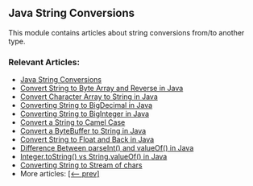## Java String Conversions

This module contains articles about string conversions from/to another type.

### Relevant Articles:
- [Java String Conversions](https://www.baeldung.com/java-string-conversions)
- [Convert String to Byte Array and Reverse in Java](https://www.baeldung.com/java-string-to-byte-array)
- [Convert Character Array to String in Java](https://www.baeldung.com/java-char-array-to-string)
- [Converting String to BigDecimal in Java](https://www.baeldung.com/java-string-to-bigdecimal)
- [Converting String to BigInteger in Java](https://www.baeldung.com/java-string-to-biginteger)
- [Convert a String to Camel Case](https://www.baeldung.com/java-string-to-camel-case)
- [Convert a ByteBuffer to String in Java](https://www.baeldung.com/java-bytebuffer-to-string)
- [Convert String to Float and Back in Java](https://www.baeldung.com/java-string-to-float)
- [Difference Between parseInt() and valueOf() in Java](https://www.baeldung.com/java-integer-parseint-vs-valueof)
- [Integer.toString() vs String.valueOf() in Java](https://www.baeldung.com/java-tostring-valueof)
- [Converting String to Stream of chars](https://www.baeldung.com/java-string-to-stream)
- More articles: [[<-- prev]](/core-java-modules/core-java-string-conversions)

